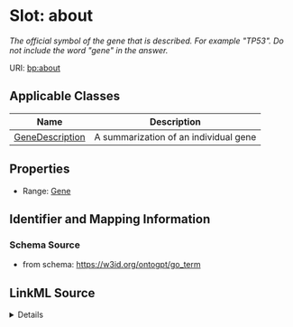 # Slot: about
_The official symbol of the gene that is described. For example "TP53". Do not include the word "gene" in the answer._


URI: [bp:about](http://w3id.org/ontogpt/biological-process-templateabout)



<!-- no inheritance hierarchy -->




## Applicable Classes

| Name | Description |
| --- | --- |
[GeneDescription](GeneDescription.md) | A summarization of an individual gene






## Properties

* Range: [Gene](Gene.md)







## Identifier and Mapping Information







### Schema Source


* from schema: https://w3id.org/ontogpt/go_term




## LinkML Source

<details>
```yaml
name: about
description: The official symbol of the gene that is described. For example "TP53".
  Do not include the word "gene" in the answer.
from_schema: https://w3id.org/ontogpt/go_term
rank: 1000
alias: about
owner: GeneDescription
domain_of:
- GeneDescription
range: Gene

```
</details>